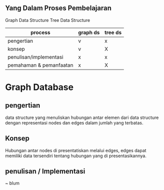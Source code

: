 ## Yang Dalam Proses Pembelajaran
Graph Data Structure
Tree Data Structure

| process | graph ds | tree ds |
|---------|----------|---------|
| pengertian |  v  |  x  |
| konsep | v | X |
| penulisan/implementasi | x | x |
| pemahaman & pemanfaatan | x | X |

# Graph Database
## pengertian
  data structure yang menuliskan hubungan antar elemen dari data structure dengan representasi nodes dan edges dalam jumlah yang terbatas.

## Konsep
  Hubungan antar nodes di presentatiskan melalui edges, edges dapat memiliki data tersendiri tentang hubungan yang di presentasikannya. 

## penulisan / Implementasi
  ~ blum
